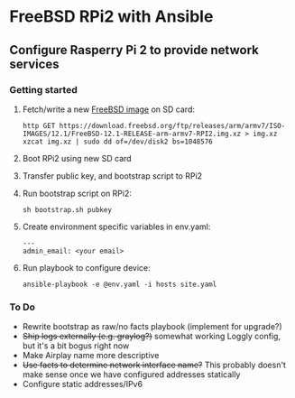 # FreeBSD RPi2 with Ansible

## Configure Rasperry Pi 2 to provide network services

### Getting started

1. Fetch/write a new [FreeBSD image](https://www.freebsd.org/where.html) on SD card:

       http GET https://download.freebsd.org/ftp/releases/arm/armv7/ISO-IMAGES/12.1/FreeBSD-12.1-RELEASE-arm-armv7-RPI2.img.xz > img.xz
       xzcat img.xz | sudo dd of=/dev/disk2 bs=1048576    
2. Boot RPi2 using new SD card
3. Transfer public key, and bootstrap script to RPi2
4. Run bootstrap script on RPi2:

       sh bootstrap.sh pubkey
5. Create environment specific variables in env.yaml:

       ---
       admin_email: <your email>
5. Run playbook to configure device:

       ansible-playbook -e @env.yaml -i hosts site.yaml

### To Do

- Rewrite bootstrap as raw/no facts playbook (implement for upgrade?)
- ~~Ship logs externally (e.g. graylog?)~~ somewhat working Loggly config, but it's a bit bogus right now
- Make Airplay name more descriptive
- ~~Use facts to determine network interface name?~~ This probably doesn't make sense once we have configured addresses statically
- Configure static addresses/IPv6
